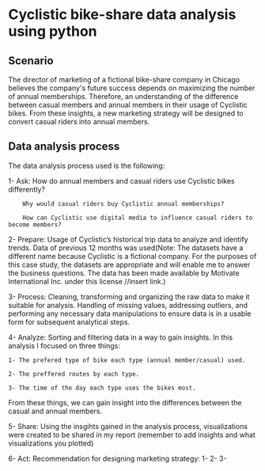 # Cyclistic bike-share data analysis using python

## Scenario

The director of marketing of a fictional bike-share company in Chicago believes the company's future success depends on maximizing the number of annual memberships. Therefore, an understanding of the difference between casual members and annual members in their usage of Cyclistic bikes. From these insights, a new marketing strategy will be designed to convert casual riders into annual members.

## Data analysis process

The data analysis process used is the following:

1- Ask: How do annual members and casual riders use Cyclistic bikes differently?

        Why would casual riders buy Cyclistic annual memberships?
        
        How can Cyclistic use digital media to influence casual riders to become members?
        
2- Prepare: Usage of Cyclistic’s historical trip data to analyze and identify trends. Data of previous 12 months was used(Note: The datasets have a different name because Cyclistic
is a fictional company. For the purposes of this case study, the datasets are appropriate and
will enable me to answer the business questions. The data has been made available by
Motivate International Inc. under this license //insert link.)

3- Process: Cleaning, transforming and organizing the raw data to make it suitable for analysis. Handling of missing values, addressing outliers, and performing any necessary data manipulations to ensure data is in a usable form for subsequent analytical steps.

4- Analyze: Sorting and filtering data in a way to gain insights. In this analysis I focused on three things:

    1- The prefered type of bike each type (annual member/casual) used.

    2- The preffered routes by each type.

    3- The time of the day each type uses the bikes most.

From these things, we can gain insight into the differences between the casual and annual members.

5- Share: Using the insgihts gained in the analysis process, visualizations were created to be shared in my report (remember to add insights and what visualizations you plotted)

6- Act: Recommendation for designing marketing strategy:
1-
2-
3-